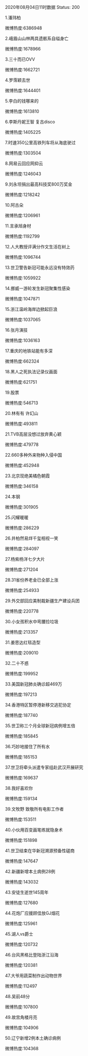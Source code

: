2020年08月04日11时数据
Status: 200

1.潘玮柏

微博热度:6386948

2.峨眉山山林两具遗骸系自缢身亡

微博热度:1678966

3.三十而已OVV

微博热度:1662721

4.罗霈颖去世

微博热度:1644401

5.李白的钱哪来的

微博热度:1613810

6.李斯丹妮王智 复古disco

微博热度:1405225

7.时速350公里高铁列车将从海底驶过

微博热度:1303504

8.网易云回应网抑云

微博热度:1246043

9.刘永坦捐出最高科技奖800万奖金

微博热度:1218242

10.阿古朵

微博热度:1206961

11.言承旭身材

微博热度:1192799

12.人大教授评满分作文生活在树上

微博热度:1096744

13.世卫警告新冠可能永远没有特效药

微博热度:1059922

14.挪威一游轮发生新冠聚集性感染

微博热度:1047871

15.浙江温岭海岸边掀起巨浪

微博热度:1037065

16.张月演技

微博热度:1036163

17.重庆的地铁站能有多深

微博热度:662324

18.黑人之死执法记录仪画面

微博热度:621751

19.股票

微博热度:546713

20.林有有 许幻山

微博热度:493811

21.TVB高层没想过放弃黄心颖

微博热度:479778

22.660多种外来物种入侵中国

微博热度:452948

23.北京现绝美橘色朝霞

微博热度:346158

24.本钢

微博热度:301905

25.闪耀暖暖

微博热度:286229

26.井柏然易烊千玺相视一笑

微博热度:284097

27.杨紫杨洋七夕大片

微博热度:271204

28.31省份养老金已全部上涨

微博热度:254933

29.外交部回应美制裁新疆生产建设兵团

微博热度:220778

30.小女孩积水中弯腰捡垃圾

微博热度:213357

31.姜思达红毯造型

微博热度:209010

32.二十不惑

微博热度:199952

33.美国新冠肺炎确诊超469万

微博热度:197213

34.香港特区暂停港新移交逃犯协定

微博热度:187740

35.世卫称三个月全球新冠病例增五倍

微博热度:185845

36.巧妙地接住了所有水

微博热度:185153

37.世卫将牵头派遣专家组赴武汉开展研究

微博热度:169637

38.我好喜欢你

微博热度:159134

39.文牧野 致敬所有电影工作者

微博热度:153511

40.小伙用百变画笔练就隐身术

微博热度:151898

41.世卫结束在华新冠溯源预备性磋商

微博热度:147647

42.新疆新增本土病例28例

微博热度:143032

43.安徒生逝世145周年

微博热度:127680

44.花炮厂应援顾佳放GJ烟花

微博热度:125961

45.湖人vs爵士

微博热度:120732

46.台风黑格比登陆浙江沿海

微博热度:120381

47.大爷用蔬菜制作出动物世界

微博热度:112497

48.吴前48分

微博热度:107800

49.故宫角楼月亮

微博热度:104906

50.辽宁新增2例本土确诊病例

微博热度:104368

